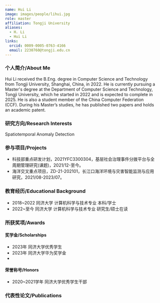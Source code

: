 ```yaml
---
name: Hui Li
image: images/people/lihui.jpg
role: master
affiliation: Tongji University
aliases:
  - H. Li
  - Hui Li
links:
  orcid: 0009-0005-0763-4166
  email: 2230760@tongji.edu.cn
---
```


### 个人简介/About Me
Hui Li received the B.Eng. degree in Computer Science and Technology from Tongji University, Shanghai, China, in 2022. He is currently pursuing a Master's degree at the Department of Computer Science and Technology, Tongji University, which he started in 2022 and is expected to complete in 2025. He is also a student member of the China Computer Federation (CCF). During his Master’s studies, he has published two papers and holds an academic patent.

### 研究方向/Research Interests
Spatiotemporal Anomaly Detection

### 参与项目/Projects
- 科技部重点研发计划，2021YFC3300304，基层社会治理事件分拨平台与全周期管理研究(课题)，2021/12-至今。
- 海洋交叉重点项目，ZD-21-202101，长江口海洋环境与灾害智能监测与应用研究，2021/08-2023/07。

### 教育经历/Educational Background
- 2018~2022 同济大学 计算机科学与技术专业 本科/学士
- 2022~至今 同济大学 计算机科学与技术专业 研究生/硕士在读

### 所获奖项/Awards

#### 奖学金/Scholarships
- 2023年 同济大学优秀学生
- 2023年 同济大学华为奖学金
- 
#### 荣誉称号/Honors
- 2020~2021学年 同济大学优秀学生干部

### 代表性论文/Publications
